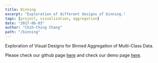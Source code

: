 ```yaml
---
title: Binning
excerpt: "Exploration of different designs of binning."
tags: [project, visualization, aggregation]
date: "2017-06-03"
author: "Chih-Ching Chang"
path: "/binning"
---
```


Exploration of Visual Designs for Binned Aggregation of Multi-Class Data.

Please check our github page [here](https://github.com/eyeccc/Binning) and check our demo page [here](https://binning.herokuapp.com/).